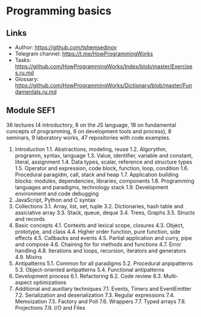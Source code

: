 # Programming basics

## Links

- Author: https://github.com/tshemsedinov
- Telegram channel: https://t.me/HowProgrammingWorks
- Tasks: https://github.com/HowProgrammingWorks/Index/blob/master/Exercises.ru.md
- Glossary: https://github.com/HowProgrammingWorks/Dictionary/blob/master/Fundamentals.ru.md

## Module SEF1

36 lectures (4 introductory, 8 on the JS language, 18 on fundamental concepts of
programming, 6 on development tools and process), 8 seminars, 9 laboratory works,
47 repositories with code examples.

1. Introduction
   1.1. Abstractions, modeling, reuse
   1.2. Algorythm, programm, syntax, language
   1.3. Value, identifier, variable and constant, literal, assignment
   1.4. Data types, scalar, reference and structure types
   1.5. Operator and expression, code block, function, loop, condition
   1.6. Procedural paragidm, call, stack and heap
   1.7. Application building blocks: modules, dependencies, libraries, components
   1.8. Programming languages and paradigms, technology stack
   1.9. Development environment and code debugging
2. JavaScript, Python and C syntax
3. Collections
   3.1. Array, list, set, tuple
   3.2. Dictionaries, hash table and assiciative array
   3.3. Stack, queue, deque
   3.4. Trees, Graphs
   3.5. Structs and records
4. Basic concepts
   4.1. Contexts and lexical scope, closures
   4.3. Object, prototype, and class
   4.4. Higher order function, pure function, side effects
   4.5. Callbacks and events
   4.5. Partial application and curry, pipe and compose
   4.6. Chaining for for methods and functions
   4.7. Error handling
   4.8. Iterations and loops, recursion, iterators and generators
   4.9. Mixins
5. Antipatterns
   5.1. Common for all paradigms
   5.2. Procedural anpipatterns
   5.3. Object-oriented antipatterns
   5.4. Functional antipatterns
6. Development process
   6.1. Refactoring
   6.2. Code review
   6.3. Multi-aspect optimizations
7. Additional and auxiliary techniques
   7.1. Events, Timers and EventEmitter
   7.2. Serialization and deserialization
   7.3. Regular expressions
   7.4. Memoization
   7.5. Factory and Poll
   7.6. Wrappers
   7.7. Typed arrays
   7.8. Projections
   7.9. I/O and Files
